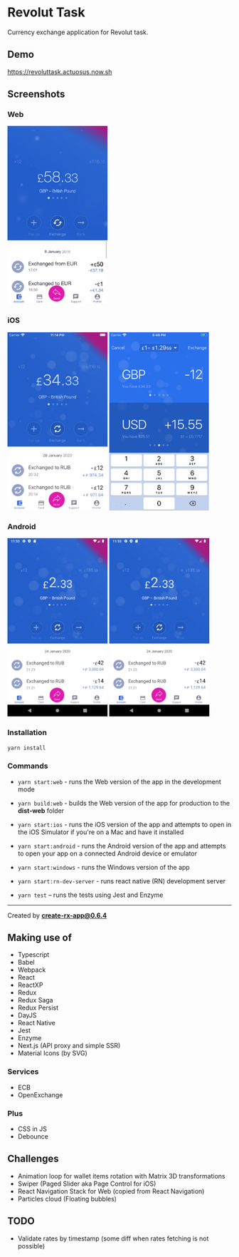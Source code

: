 # Revolut Task

Currency exchange application for Revolut task.

## Demo

https://revoluttask.actuosus.now.sh

## Screenshots

### Web

<img src="screenshots/revoluttask.now.sh_account_walletId_1_iPhone_6_7_8_.png" height="400" alt="Google Chrome Screenshot" title="Google Chrome in Simulator mode"/>

### iOS

<img src="screenshots/Simulator_Screen_Shot_-_iPhone_8_-_2020-01-28_at_23.14.23.png" height="400" alt="iOS Simulator Account Screenshot" title="iOS iPhone 8 Simulator Account Screen"/>
<img src="screenshots/Simulator_Screen_Shot_-_iPhone_8_-_2020-01-29_at_20.48.42.png" height="400" alt="iOS Simulator Exchange Screenshot" title="iOS iPhone 8 Simulator Exchange Screen"/>

### Android

<img src="screenshots/Screenshot_1580244836.png" height="400" alt="Android Emulator Account Screenshot" title="Android Pixel 2 Emulator Account Screen"/>
<img src="screenshots/Screenshot_1580244836.png" height="400" alt="Android Emulator Exchange Screenshot" title="Android Pixel 2 Emulator Exchange Screen"/>

### Installation

```shell
yarn install
```

### Commands

- `yarn start:web` - runs the Web version of the app in the development mode
- `yarn build:web` - builds the Web version of the app for production to the **dist-web** folder
- `yarn start:ios` - runs the iOS version of the app and attempts to open in the iOS Simulator if you're on a Mac and have it installed
- `yarn start:android` - runs the Android version of the app and attempts to open your app on a connected Android device or emulator
- `yarn start:windows` - runs the Windows version of the app
- `yarn start:rn-dev-server` - runs react native (RN) development server

- `yarn test` – runs the tests using Jest and Enzyme

---

Created by **create-rx-app@0.6.4**

## Making use of

- Typescript
- Babel
- Webpack
- React
- ReactXP
- Redux
- Redux Saga
- Redux Persist
- DayJS
- React Native
- Jest
- Enzyme
- Next.js (API proxy and simple SSR)
- Material Icons (by SVG)

### Services

- ECB
- OpenExchange

### Plus

- CSS in JS
- Debounce

## Challenges

- Animation loop for wallet items rotation with Matrix 3D transformations
- Swiper (Paged Slider aka Page Control for iOS)
- React Navigation Stack for Web (copied from React Navigation)
- Particles cloud (Floating bubbles)

## TODO

- Validate rates by timestamp (some diff when rates fetching is not possible)
